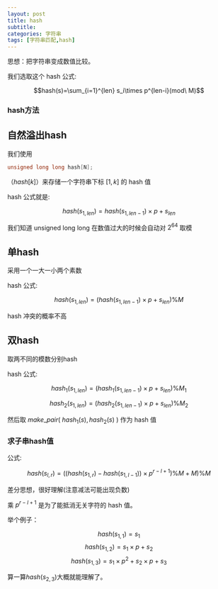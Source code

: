 ```yaml
---
layout: post
title: hash
subtitle: 
categories: 字符串
tags: [字符串匹配,hash]
---
```


思想：把字符串变成数值比较。

我们选取这个 hash 公式:

$$hash(s)=\sum_{i=1}^{len} s_i\times p^{len-i}(mod\ M)$$

### hash方法

## 自然溢出hash

我们使用
```cpp
unsigned long long hash[N];
```
（$hash[k]$）来存储一个字符串下标 $[1,k]$ 的 hash 值

hash 公式就是:

$$hash(s_{1,len})=hash(s_{1,len-1})\times p + s_{len}$$

我们知道 unsigned long long 在数值过大的时候会自动对 $2^{64}$ 取模

## 单hash

采用一个一大一小两个素数

hash 公式:

$$hash(s_{1,len})=(hash(s_{1,len-1})\times p + s_{len})\%M $$

hash 冲突的概率不高

## 双hash

取两不同的模数分别hash

hash 公式:

$$hash_1(s_{1,len})=(hash_1(s_{1,len-1})\times p + s_{len})\%M_1 $$

$$hash_2(s_{1,len})=(hash_2(s_{1,len-1})\times p + s_{len})\%M_2 $$

然后取 $make\_pair(\ hash_1(s),hash_2(s)\ )$ 作为 hash 值

### 求子串hash值

公式:

$$hash(s_{l,r})=((hash(s_{1,r})-hash(s_{1,l-1}))\times p^{r-l+1})\%M+M)\%M$$

差分思想，很好理解(注意减法可能出现负数)

乘 $p^{r-l+1}$ 是为了能抵消无关字符的 hash 值。

举个例子：

$$hash(s_{1,1})=s_1$$
$$hash(s_{1,2})=s_1\times p + s_2$$
$$hash(s_{1,3})=s_1\times p^{2} + s_2\times p + s_3$$

算一算$hash(s_{2,3})$大概就能理解了。

